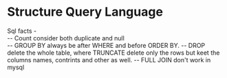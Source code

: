 # Structure Query Language  
Sql facts -  
-- Count consider both duplicate and null  
-- GROUP BY always be after WHERE and before ORDER BY.
-- DROP delete the whole table, where TRUNCATE delete only the rows but keet the columns names, contrints and other as well.
-- FULL JOIN don't work in mysql

